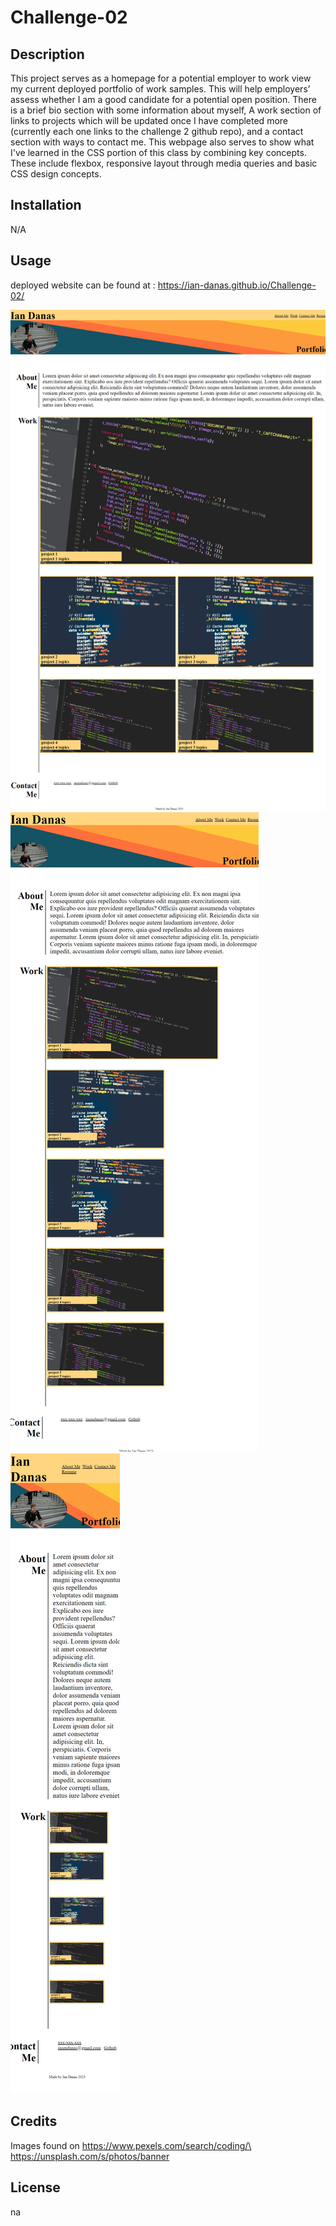 # Challenge-02
## Description

This project serves as a homepage for a potential employer to work view my current deployed portfolio of work samples. This will help employers’ assess whether I am a good candidate for a potential open position. There is a brief bio section with some information about myself, A work section of links to projects which will be updated once I have completed more (currently each one links to the challenge 2 github repo), and a contact section with ways to contact me. This webpage also serves to show what I've learned in the CSS portion of this class by combining key concepts. These include flexbox, responsive layout through media queries and basic CSS design concepts. 
## Installation
N/A

## Usage
deployed website can be found at : https://ian-danas.github.io/Challenge-02/

![large website image](./assests/WebsiteScreenshotLarger.png)
![medium website image](./assests/Screenshot%20medium%20.png)
![small website image](./assests/screenshot%20small.png)

## Credits
Images found on https://www.pexels.com/search/coding/\ https://unsplash.com/s/photos/banner

## License
na
